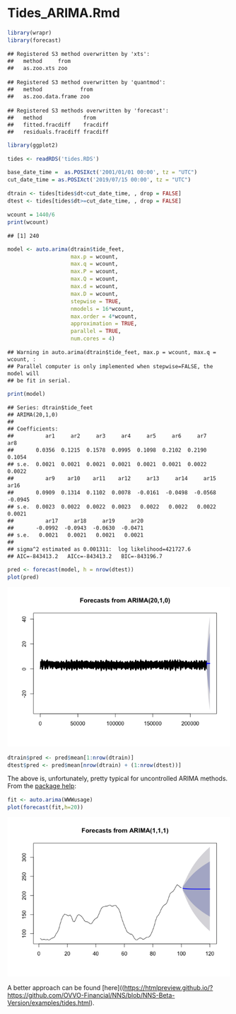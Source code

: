 Tides\_ARIMA.Rmd
================

``` r
library(wrapr)
library(forecast)
```

    ## Registered S3 method overwritten by 'xts':
    ##   method     from
    ##   as.zoo.xts zoo

    ## Registered S3 method overwritten by 'quantmod':
    ##   method            from
    ##   as.zoo.data.frame zoo

    ## Registered S3 methods overwritten by 'forecast':
    ##   method             from    
    ##   fitted.fracdiff    fracdiff
    ##   residuals.fracdiff fracdiff

``` r
library(ggplot2)
```

``` r
tides <- readRDS('tides.RDS')
```

``` r
base_date_time =  as.POSIXct('2001/01/01 00:00', tz = "UTC")
cut_date_time = as.POSIXct('2019/07/15 00:00', tz = "UTC")
```

``` r
dtrain <- tides[tides$dt<cut_date_time, , drop = FALSE]
dtest <- tides[tides$dt>=cut_date_time, , drop = FALSE]
```

``` r
wcount = 1440/6
print(wcount)
```

    ## [1] 240

``` r
model <- auto.arima(dtrain$tide_feet,
                    max.p = wcount,
                    max.q = wcount,
                    max.P = wcount,
                    max.Q = wcount,
                    max.d = wcount,
                    max.D = wcount,
                    stepwise = TRUE,
                    nmodels = 16*wcount,
                    max.order = 4*wcount,
                    approximation = TRUE,
                    parallel = TRUE,
                    num.cores = 4)
```

    ## Warning in auto.arima(dtrain$tide_feet, max.p = wcount, max.q = wcount, :
    ## Parallel computer is only implemented when stepwise=FALSE, the model will
    ## be fit in serial.

``` r
print(model)
```

    ## Series: dtrain$tide_feet 
    ## ARIMA(20,1,0) 
    ## 
    ## Coefficients:
    ##          ar1     ar2     ar3     ar4     ar5     ar6     ar7     ar8
    ##       0.0356  0.1215  0.1578  0.0995  0.1098  0.2102  0.2190  0.1054
    ## s.e.  0.0021  0.0021  0.0021  0.0021  0.0021  0.0021  0.0022  0.0022
    ##          ar9    ar10    ar11    ar12     ar13     ar14     ar15     ar16
    ##       0.0909  0.1314  0.1102  0.0078  -0.0161  -0.0498  -0.0568  -0.0945
    ## s.e.  0.0023  0.0022  0.0022  0.0023   0.0022   0.0022   0.0022   0.0021
    ##          ar17     ar18     ar19     ar20
    ##       -0.0992  -0.0943  -0.0630  -0.0471
    ## s.e.   0.0021   0.0021   0.0021   0.0021
    ## 
    ## sigma^2 estimated as 0.001311:  log likelihood=421727.6
    ## AIC=-843413.2   AICc=-843413.2   BIC=-843196.7

``` r
pred <- forecast(model, h = nrow(dtest))
plot(pred)
```

![](TideR_ARIMA_files/figure-gfm/unnamed-chunk-5-1.png)<!-- -->

``` r
dtrain$pred <- pred$mean[1:nrow(dtrain)]
dtest$pred <- pred$mean[nrow(dtrain) + (1:nrow(dtest))]
```

The above is, unfortunately, pretty typical for uncontrolled ARIMA
methods. From the [package
help](https://www.rdocumentation.org/packages/forecast/versions/8.7/topics/auto.arima):

``` r
fit <- auto.arima(WWWusage)
plot(forecast(fit,h=20))
```

![](TideR_ARIMA_files/figure-gfm/unnamed-chunk-6-1.png)<!-- -->

A better approach can be found
\[here\]((<https://htmlpreview.github.io/?https://github.com/OVVO-Financial/NNS/blob/NNS-Beta-Version/examples/tides.html>).
